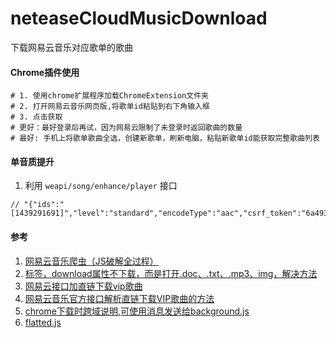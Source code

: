 # neteaseCloudMusicDownload
下载网易云音乐对应歌单的歌曲

#### Chrome插件使用
```SHELL
# 1. 使用chrome扩展程序加载ChromeExtension文件夹
# 2. 打开网易云音乐网页版,将歌单id粘贴到右下角输入框
# 3. 点击获取
# 更好：最好登录后再试，因为网易云限制了未登录时返回歌曲的数量
# 最好: 手机上将歌单歌曲全选，创建新歌单，刷新电脑，粘贴新歌单id能获取完整歌曲列表
```

#### 单音质提升
1. 利用 `weapi/song/enhance/player` 接口
```JS
// "{"ids":"[1439291691]","level":"standard","encodeType":"aac","csrf_token":"6a49321dc4ef4bfec200e3c855acbad8"}"
```



#### 参考
1. [网易云音乐爬虫（JS破解全过程）](https://www.jianshu.com/p/a45714d16294)
1. [标签，download属性不下载，而是打开.doc、.txt、.mp3、img，解决方法](https://blog.csdn.net/qq_25252769/article/details/91044520)
1. [网易云接口加直链下载vip歌曲](https://blog.csdn.net/x1020915098/article/details/84853468)
1. [网易云音乐官方接口解析直链下载VIP歌曲的方法](https://sunpma.com/540.html)
1. [chrome下载时跨域说明,可使用消息发送给background.js](https://www.chromium.org/Home/chromium-security/extension-content-script-fetches)
1. [flatted.js](https://github.com/WebReflection/flatted)